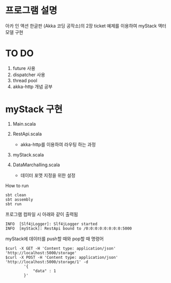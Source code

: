 프로그램 설명
=================
아카 인 액션 한글판 (Akka 코딩 공작소)의 2장 ticket 예제를 이용하여 myStack 액터 모델 구현

TO DO
=================
1. future 사용
2. dispatcher 사용
3. thread pool 
4. akka-http 개념 공부

myStack 구현
=================

1. Main.scala
   
2. RestApi.scala
   - akka-http를 이용하여 라우팅 하는 과정 
   
3. myStack.scala
   
4. DataMarchalling.scala
    - 데이터 포맷 지정을 위한 설정
   
How to run
    
    sbt clean
    sbt assembly
    sbt run

프로그램 컴파일 시 아래와 같이 출력됨

    INFO  [Slf4jLogger]: Slf4jLogger started
    INFO  [myStack]: RestApi bound to /0:0:0:0:0:0:0:0:5000


myStack에 데이터를 push할 때와 pop할 때 명령어

    $curl -X GET -H 'Content type: application/json' 'http://localhost:5000/storage'
    $curl -X POST -H 'Content type: application/json' 'http://localhost:5000/storage/1' -d 
            '{ 
                "data" : 1
            }'



